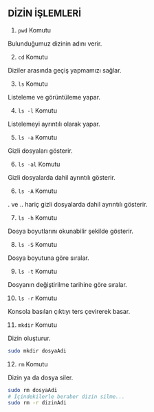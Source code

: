 ## DİZİN İŞLEMLERİ

1. ```pwd``` Komutu

Bulunduğumuz dizinin adını verir.

2. ```cd``` Komutu

Diziler arasında geçiş yapmamızı sağlar.

3. ```ls``` Komutu

Listeleme ve görüntüleme yapar.

4. ```ls -l``` Komutu

Listelemeyi ayrıntılı olarak yapar.

5. ```ls -a``` Komutu

Gizli dosyaları gösterir.

6. ```ls -al``` Komutu

Gizli dosyalarda dahil ayrıntılı gösterir.

6. ```ls -A``` Komutu

. ve .. hariç gizli dosyalarda dahil ayrıntılı gösterir.

7. ```ls -h``` Komutu

Dosya boyutlarını okunabilir şekilde gösterir.

8. ```ls -S``` Komutu

Dosya boyutuna göre sıralar.

9. ```ls -t``` Komutu

Dosyanın değiştirilme tarihine göre sıralar.

10. ```ls -r``` Komutu

Konsola basılan çıktıyı ters çevirerek basar.

11. ```mkdir``` Komutu

Dizin oluşturur.

```bash
sudo mkdir dosyaAdi
```

12. ```rm``` Komutu

Dizin ya da dosya siler.

```bash
sudo rm dosyaAdi
# İçindekilerle beraber dizin silme...
sudo rm -r dizinAdi
```

